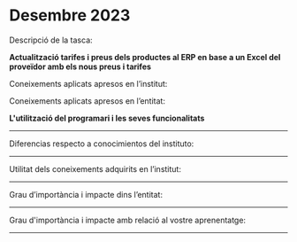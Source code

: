 # Desembre 2023

Descripció de la tasca: 

**Actualització tarifes i preus dels productes al ERP en base a un Excel del proveïdor amb els nous preus i tarifes**

Coneixements aplicats apresos en l’institut:



Coneixements aplicats apresos en l’entitat:

**L'utilització del programari i les seves funcionalitats**

****

Diferencias respecto a conocimientos del instituto:

****

Utilitat dels coneixements adquirits en l’institut:

****

Grau d’importància i impacte dins l’entitat:

****

Grau d'importància i impacte amb relació al vostre aprenentatge:

****


